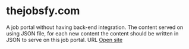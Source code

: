 # thejobsfy.com
A job portal without having back-end integration.
The content served on using JSON file, for each new content the content should be written in JSON to serve on this job portal.
URL <a href="https://thejobsfy.com" taget="_blank">Open site</a>
